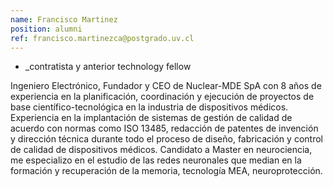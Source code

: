 ```yaml
---
name: Francisco Martinez
position: alumni
ref: francisco.martinezca@postgrado.uv.cl
---
```


- _contratista y anterior technology fellow<br>

Ingeniero Electrónico, Fundador y CEO de Nuclear-MDE SpA con 8 años de experiencia en la planificación, coordinación y ejecución de proyectos de base científico-tecnológica en la industria de dispositivos médicos. Experiencia en la implantación de sistemas de gestión de calidad de acuerdo con normas como ISO 13485, redacción de patentes de invención y dirección técnica durante todo el proceso de diseño, fabricación y control de calidad de dispositivos médicos. Candidato a Master en neurociencia, me especializo en el estudio de las redes neuronales que median en la formación y recuperación de la memoria, tecnología MEA, neuroprotección.